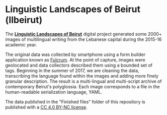 # Linguistic Landscapes of Beirut (llbeirut)

The [__Linguistic Landscapes of Beirut__](http://llbeirut.org) digital project generated some 2000+ images of multilingual writing from the Lebanese capital during the 2015-16 academic year.

The original data was collected by smartphone using a form builder application known as [Fulcrum](http://Fulcrumapp.com).  At the point of capture, images were geolocated and data collectors described them using a bounded set of tags. Beginning in the summer of 2017, we are cleaning the data, transcribing the language found within the images and adding more finely granular description. The result is a multi-lingual and multi-script archive of contemporary Beirut's polyglossia.  Each image corresponds to a file in the human-readable serialization language, YAML.

The data published in the "Finished files" folder of this repository is published with a [CC 4.0 BY-NC license](https://creativecommons.org/licenses/by-nc/4.0/).  
